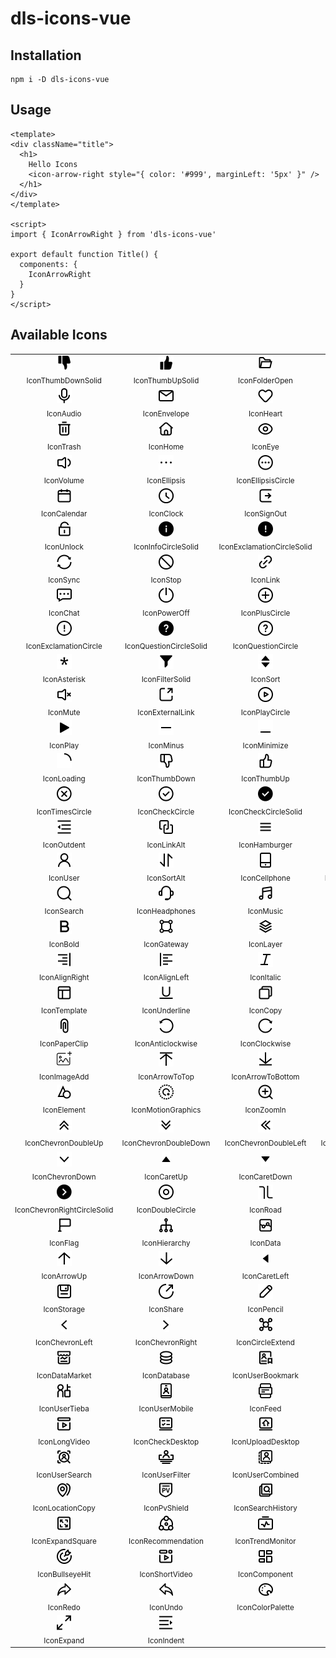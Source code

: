 # dls-icons-vue

## Installation

```shell
npm i -D dls-icons-vue
```

## Usage

```vue
<template>
<div className="title">
  <h1>
    Hello Icons
    <icon-arrow-right style="{ color: '#999', marginLeft: '5px' }" />
  </h1>
</div>
</template>

<script>
import { IconArrowRight } from 'dls-icons-vue'

export default function Title() {
  components: {
    IconArrowRight
  }
}
</script>
```

## Available Icons

<table><tbody><tr><td align="center"><img src="../../svg/thumb-down-solid.svg" height="24"/><br/><sub>IconThumbDownSolid</sub></td><td align="center"><img src="../../svg/thumb-up-solid.svg" height="24"/><br/><sub>IconThumbUpSolid</sub></td><td align="center"><img src="../../svg/folder-open.svg" height="24"/><br/><sub>IconFolderOpen</sub></td><td align="center"><img src="../../svg/folder.svg" height="24"/><br/><sub>IconFolder</sub></td><td align="center"><img src="../../svg/bullseye.svg" height="24"/><br/><sub>IconBullseye</sub></td></tr><tr><td align="center"><img src="../../svg/audio.svg" height="24"/><br/><sub>IconAudio</sub></td><td align="center"><img src="../../svg/envelope.svg" height="24"/><br/><sub>IconEnvelope</sub></td><td align="center"><img src="../../svg/heart.svg" height="24"/><br/><sub>IconHeart</sub></td><td align="center"><img src="../../svg/location.svg" height="24"/><br/><sub>IconLocation</sub></td><td align="center"><img src="../../svg/image.svg" height="24"/><br/><sub>IconImage</sub></td></tr><tr><td align="center"><img src="../../svg/trash.svg" height="24"/><br/><sub>IconTrash</sub></td><td align="center"><img src="../../svg/home.svg" height="24"/><br/><sub>IconHome</sub></td><td align="center"><img src="../../svg/eye.svg" height="24"/><br/><sub>IconEye</sub></td><td align="center"><img src="../../svg/lock.svg" height="24"/><br/><sub>IconLock</sub></td><td align="center"><img src="../../svg/file.svg" height="24"/><br/><sub>IconFile</sub></td></tr><tr><td align="center"><img src="../../svg/volume.svg" height="24"/><br/><sub>IconVolume</sub></td><td align="center"><img src="../../svg/ellipsis.svg" height="24"/><br/><sub>IconEllipsis</sub></td><td align="center"><img src="../../svg/ellipsis-circle.svg" height="24"/><br/><sub>IconEllipsisCircle</sub></td><td align="center"><img src="../../svg/desktop.svg" height="24"/><br/><sub>IconDesktop</sub></td><td align="center"><img src="../../svg/camera.svg" height="24"/><br/><sub>IconCamera</sub></td></tr><tr><td align="center"><img src="../../svg/calendar.svg" height="24"/><br/><sub>IconCalendar</sub></td><td align="center"><img src="../../svg/clock.svg" height="24"/><br/><sub>IconClock</sub></td><td align="center"><img src="../../svg/sign-out.svg" height="24"/><br/><sub>IconSignOut</sub></td><td align="center"><img src="../../svg/eye-slash.svg" height="24"/><br/><sub>IconEyeSlash</sub></td><td align="center"><img src="../../svg/menu.svg" height="24"/><br/><sub>IconMenu</sub></td></tr><tr><td align="center"><img src="../../svg/unlock.svg" height="24"/><br/><sub>IconUnlock</sub></td><td align="center"><img src="../../svg/info-circle-solid.svg" height="24"/><br/><sub>IconInfoCircleSolid</sub></td><td align="center"><img src="../../svg/exclamation-circle-solid.svg" height="24"/><br/><sub>IconExclamationCircleSolid</sub></td><td align="center"><img src="../../svg/info-circle.svg" height="24"/><br/><sub>IconInfoCircle</sub></td><td align="center"><img src="../../svg/settings.svg" height="24"/><br/><sub>IconSettings</sub></td></tr><tr><td align="center"><img src="../../svg/sync.svg" height="24"/><br/><sub>IconSync</sub></td><td align="center"><img src="../../svg/stop.svg" height="24"/><br/><sub>IconStop</sub></td><td align="center"><img src="../../svg/link.svg" height="24"/><br/><sub>IconLink</sub></td><td align="center"><img src="../../svg/scan.svg" height="24"/><br/><sub>IconScan</sub></td><td align="center"><img src="../../svg/heart-cancel.svg" height="24"/><br/><sub>IconHeartCancel</sub></td></tr><tr><td align="center"><img src="../../svg/chat.svg" height="24"/><br/><sub>IconChat</sub></td><td align="center"><img src="../../svg/power-off.svg" height="24"/><br/><sub>IconPowerOff</sub></td><td align="center"><img src="../../svg/plus-circle.svg" height="24"/><br/><sub>IconPlusCircle</sub></td><td align="center"><img src="../../svg/minus-circle.svg" height="24"/><br/><sub>IconMinusCircle</sub></td><td align="center"><img src="../../svg/cny-circle.svg" height="24"/><br/><sub>IconCnyCircle</sub></td></tr><tr><td align="center"><img src="../../svg/exclamation-circle.svg" height="24"/><br/><sub>IconExclamationCircle</sub></td><td align="center"><img src="../../svg/question-circle-solid.svg" height="24"/><br/><sub>IconQuestionCircleSolid</sub></td><td align="center"><img src="../../svg/question-circle.svg" height="24"/><br/><sub>IconQuestionCircle</sub></td><td align="center"><img src="../../svg/download.svg" height="24"/><br/><sub>IconDownload</sub></td><td align="center"><img src="../../svg/check.svg" height="24"/><br/><sub>IconCheck</sub></td></tr><tr><td align="center"><img src="../../svg/asterisk.svg" height="24"/><br/><sub>IconAsterisk</sub></td><td align="center"><img src="../../svg/filter-solid.svg" height="24"/><br/><sub>IconFilterSolid</sub></td><td align="center"><img src="../../svg/sort.svg" height="24"/><br/><sub>IconSort</sub></td><td align="center"><img src="../../svg/star.svg" height="24"/><br/><sub>IconStar</sub></td><td align="center"><img src="../../svg/star-solid.svg" height="24"/><br/><sub>IconStarSolid</sub></td></tr><tr><td align="center"><img src="../../svg/mute.svg" height="24"/><br/><sub>IconMute</sub></td><td align="center"><img src="../../svg/external-link.svg" height="24"/><br/><sub>IconExternalLink</sub></td><td align="center"><img src="../../svg/play-circle.svg" height="24"/><br/><sub>IconPlayCircle</sub></td><td align="center"><img src="../../svg/pause-circle.svg" height="24"/><br/><sub>IconPauseCircle</sub></td><td align="center"><img src="../../svg/pause.svg" height="24"/><br/><sub>IconPause</sub></td></tr><tr><td align="center"><img src="../../svg/play.svg" height="24"/><br/><sub>IconPlay</sub></td><td align="center"><img src="../../svg/minus.svg" height="24"/><br/><sub>IconMinus</sub></td><td align="center"><img src="../../svg/minimize.svg" height="24"/><br/><sub>IconMinimize</sub></td><td align="center"><img src="../../svg/plus.svg" height="24"/><br/><sub>IconPlus</sub></td><td align="center"><img src="../../svg/times.svg" height="24"/><br/><sub>IconTimes</sub></td></tr><tr><td align="center"><img src="../../svg/loading.svg" height="24"/><br/><sub>IconLoading</sub></td><td align="center"><img src="../../svg/thumb-down.svg" height="24"/><br/><sub>IconThumbDown</sub></td><td align="center"><img src="../../svg/thumb-up.svg" height="24"/><br/><sub>IconThumbUp</sub></td><td align="center"><img src="../../svg/tag.svg" height="24"/><br/><sub>IconTag</sub></td><td align="center"><img src="../../svg/times-circle-solid.svg" height="24"/><br/><sub>IconTimesCircleSolid</sub></td></tr><tr><td align="center"><img src="../../svg/times-circle.svg" height="24"/><br/><sub>IconTimesCircle</sub></td><td align="center"><img src="../../svg/check-circle.svg" height="24"/><br/><sub>IconCheckCircle</sub></td><td align="center"><img src="../../svg/check-circle-solid.svg" height="24"/><br/><sub>IconCheckCircleSolid</sub></td><td align="center"><img src="../../svg/user-circle.svg" height="24"/><br/><sub>IconUserCircle</sub></td><td align="center"><img src="../../svg/filter.svg" height="24"/><br/><sub>IconFilter</sub></td></tr><tr><td align="center"><img src="../../svg/outdent.svg" height="24"/><br/><sub>IconOutdent</sub></td><td align="center"><img src="../../svg/link-alt.svg" height="24"/><br/><sub>IconLinkAlt</sub></td><td align="center"><img src="../../svg/hamburger.svg" height="24"/><br/><sub>IconHamburger</sub></td><td align="center"><img src="../../svg/file-add.svg" height="24"/><br/><sub>IconFileAdd</sub></td><td align="center"><img src="../../svg/upload.svg" height="24"/><br/><sub>IconUpload</sub></td></tr><tr><td align="center"><img src="../../svg/user.svg" height="24"/><br/><sub>IconUser</sub></td><td align="center"><img src="../../svg/sort-alt.svg" height="24"/><br/><sub>IconSortAlt</sub></td><td align="center"><img src="../../svg/cellphone.svg" height="24"/><br/><sub>IconCellphone</sub></td><td align="center"><img src="../../svg/check-square-solid.svg" height="24"/><br/><sub>IconCheckSquareSolid</sub></td><td align="center"><img src="../../svg/check-square.svg" height="24"/><br/><sub>IconCheckSquare</sub></td></tr><tr><td align="center"><img src="../../svg/search.svg" height="24"/><br/><sub>IconSearch</sub></td><td align="center"><img src="../../svg/headphones.svg" height="24"/><br/><sub>IconHeadphones</sub></td><td align="center"><img src="../../svg/music.svg" height="24"/><br/><sub>IconMusic</sub></td><td align="center"><img src="../../svg/crop.svg" height="24"/><br/><sub>IconCrop</sub></td><td align="center"><img src="../../svg/edit.svg" height="24"/><br/><sub>IconEdit</sub></td></tr><tr><td align="center"><img src="../../svg/bold.svg" height="24"/><br/><sub>IconBold</sub></td><td align="center"><img src="../../svg/gateway.svg" height="24"/><br/><sub>IconGateway</sub></td><td align="center"><img src="../../svg/layer.svg" height="24"/><br/><sub>IconLayer</sub></td><td align="center"><img src="../../svg/text-square.svg" height="24"/><br/><sub>IconTextSquare</sub></td><td align="center"><img src="../../svg/align-center.svg" height="24"/><br/><sub>IconAlignCenter</sub></td></tr><tr><td align="center"><img src="../../svg/align-right.svg" height="24"/><br/><sub>IconAlignRight</sub></td><td align="center"><img src="../../svg/align-left.svg" height="24"/><br/><sub>IconAlignLeft</sub></td><td align="center"><img src="../../svg/italic.svg" height="24"/><br/><sub>IconItalic</sub></td><td align="center"><img src="../../svg/strikethrough.svg" height="24"/><br/><sub>IconStrikethrough</sub></td><td align="center"><img src="../../svg/intelligence.svg" height="24"/><br/><sub>IconIntelligence</sub></td></tr><tr><td align="center"><img src="../../svg/template.svg" height="24"/><br/><sub>IconTemplate</sub></td><td align="center"><img src="../../svg/underline.svg" height="24"/><br/><sub>IconUnderline</sub></td><td align="center"><img src="../../svg/copy.svg" height="24"/><br/><sub>IconCopy</sub></td><td align="center"><img src="../../svg/cut.svg" height="24"/><br/><sub>IconCut</sub></td><td align="center"><img src="../../svg/video.svg" height="24"/><br/><sub>IconVideo</sub></td></tr><tr><td align="center"><img src="../../svg/paper-clip.svg" height="24"/><br/><sub>IconPaperClip</sub></td><td align="center"><img src="../../svg/anticlockwise.svg" height="24"/><br/><sub>IconAnticlockwise</sub></td><td align="center"><img src="../../svg/clockwise.svg" height="24"/><br/><sub>IconClockwise</sub></td><td align="center"><img src="../../svg/file-edit.svg" height="24"/><br/><sub>IconFileEdit</sub></td><td align="center"><img src="../../svg/video-add.svg" height="24"/><br/><sub>IconVideoAdd</sub></td></tr><tr><td align="center"><img src="../../svg/image-add.svg" height="24"/><br/><sub>IconImageAdd</sub></td><td align="center"><img src="../../svg/arrow-to-top.svg" height="24"/><br/><sub>IconArrowToTop</sub></td><td align="center"><img src="../../svg/arrow-to-bottom.svg" height="24"/><br/><sub>IconArrowToBottom</sub></td><td align="center"><img src="../../svg/zoom-out.svg" height="24"/><br/><sub>IconZoomOut</sub></td><td align="center"><img src="../../svg/background.svg" height="24"/><br/><sub>IconBackground</sub></td></tr><tr><td align="center"><img src="../../svg/element.svg" height="24"/><br/><sub>IconElement</sub></td><td align="center"><img src="../../svg/motion-graphics.svg" height="24"/><br/><sub>IconMotionGraphics</sub></td><td align="center"><img src="../../svg/zoom-in.svg" height="24"/><br/><sub>IconZoomIn</sub></td><td align="center"><img src="../../svg/arrow-right.svg" height="24"/><br/><sub>IconArrowRight</sub></td><td align="center"><img src="../../svg/arrow-left.svg" height="24"/><br/><sub>IconArrowLeft</sub></td></tr><tr><td align="center"><img src="../../svg/chevron-double-up.svg" height="24"/><br/><sub>IconChevronDoubleUp</sub></td><td align="center"><img src="../../svg/chevron-double-down.svg" height="24"/><br/><sub>IconChevronDoubleDown</sub></td><td align="center"><img src="../../svg/chevron-double-left.svg" height="24"/><br/><sub>IconChevronDoubleLeft</sub></td><td align="center"><img src="../../svg/chevron-double-right.svg" height="24"/><br/><sub>IconChevronDoubleRight</sub></td><td align="center"><img src="../../svg/chevron-up.svg" height="24"/><br/><sub>IconChevronUp</sub></td></tr><tr><td align="center"><img src="../../svg/chevron-down.svg" height="24"/><br/><sub>IconChevronDown</sub></td><td align="center"><img src="../../svg/caret-up.svg" height="24"/><br/><sub>IconCaretUp</sub></td><td align="center"><img src="../../svg/caret-down.svg" height="24"/><br/><sub>IconCaretDown</sub></td><td align="center"><img src="../../svg/caret-right.svg" height="24"/><br/><sub>IconCaretRight</sub></td><td align="center"><img src="../../svg/chevron-right-circle.svg" height="24"/><br/><sub>IconChevronRightCircle</sub></td></tr><tr><td align="center"><img src="../../svg/chevron-right-circle-solid.svg" height="24"/><br/><sub>IconChevronRightCircleSolid</sub></td><td align="center"><img src="../../svg/double-circle.svg" height="24"/><br/><sub>IconDoubleCircle</sub></td><td align="center"><img src="../../svg/road.svg" height="24"/><br/><sub>IconRoad</sub></td><td align="center"><img src="../../svg/market.svg" height="24"/><br/><sub>IconMarket</sub></td><td align="center"><img src="../../svg/abstract.svg" height="24"/><br/><sub>IconAbstract</sub></td></tr><tr><td align="center"><img src="../../svg/flag.svg" height="24"/><br/><sub>IconFlag</sub></td><td align="center"><img src="../../svg/hierarchy.svg" height="24"/><br/><sub>IconHierarchy</sub></td><td align="center"><img src="../../svg/data.svg" height="24"/><br/><sub>IconData</sub></td><td align="center"><img src="../../svg/line-chart.svg" height="24"/><br/><sub>IconLineChart</sub></td><td align="center"><img src="../../svg/bar-chart.svg" height="24"/><br/><sub>IconBarChart</sub></td></tr><tr><td align="center"><img src="../../svg/arrow-up.svg" height="24"/><br/><sub>IconArrowUp</sub></td><td align="center"><img src="../../svg/arrow-down.svg" height="24"/><br/><sub>IconArrowDown</sub></td><td align="center"><img src="../../svg/caret-left.svg" height="24"/><br/><sub>IconCaretLeft</sub></td><td align="center"><img src="../../svg/heart-solid.svg" height="24"/><br/><sub>IconHeartSolid</sub></td><td align="center"><img src="../../svg/plus-square-circle.svg" height="24"/><br/><sub>IconPlusSquareCircle</sub></td></tr><tr><td align="center"><img src="../../svg/storage.svg" height="24"/><br/><sub>IconStorage</sub></td><td align="center"><img src="../../svg/share.svg" height="24"/><br/><sub>IconShare</sub></td><td align="center"><img src="../../svg/pencil.svg" height="24"/><br/><sub>IconPencil</sub></td><td align="center"><img src="../../svg/sort-desc.svg" height="24"/><br/><sub>IconSortDesc</sub></td><td align="center"><img src="../../svg/sort-asc.svg" height="24"/><br/><sub>IconSortAsc</sub></td></tr><tr><td align="center"><img src="../../svg/chevron-left.svg" height="24"/><br/><sub>IconChevronLeft</sub></td><td align="center"><img src="../../svg/chevron-right.svg" height="24"/><br/><sub>IconChevronRight</sub></td><td align="center"><img src="../../svg/circle-extend.svg" height="24"/><br/><sub>IconCircleExtend</sub></td><td align="center"><img src="../../svg/book.svg" height="24"/><br/><sub>IconBook</sub></td><td align="center"><img src="../../svg/user-sync.svg" height="24"/><br/><sub>IconUserSync</sub></td></tr><tr><td align="center"><img src="../../svg/data-market.svg" height="24"/><br/><sub>IconDataMarket</sub></td><td align="center"><img src="../../svg/database.svg" height="24"/><br/><sub>IconDatabase</sub></td><td align="center"><img src="../../svg/user-bookmark.svg" height="24"/><br/><sub>IconUserBookmark</sub></td><td align="center"><img src="../../svg/bar-chart-alt.svg" height="24"/><br/><sub>IconBarChartAlt</sub></td><td align="center"><img src="../../svg/square-rotation.svg" height="24"/><br/><sub>IconSquareRotation</sub></td></tr><tr><td align="center"><img src="../../svg/user-tieba.svg" height="24"/><br/><sub>IconUserTieba</sub></td><td align="center"><img src="../../svg/user-mobile.svg" height="24"/><br/><sub>IconUserMobile</sub></td><td align="center"><img src="../../svg/feed.svg" height="24"/><br/><sub>IconFeed</sub></td><td align="center"><img src="../../svg/compass.svg" height="24"/><br/><sub>IconCompass</sub></td><td align="center"><img src="../../svg/mobile-app.svg" height="24"/><br/><sub>IconMobileApp</sub></td></tr><tr><td align="center"><img src="../../svg/long-video.svg" height="24"/><br/><sub>IconLongVideo</sub></td><td align="center"><img src="../../svg/check-desktop.svg" height="24"/><br/><sub>IconCheckDesktop</sub></td><td align="center"><img src="../../svg/upload-desktop.svg" height="24"/><br/><sub>IconUploadDesktop</sub></td><td align="center"><img src="../../svg/user-label.svg" height="24"/><br/><sub>IconUserLabel</sub></td><td align="center"><img src="../../svg/search-desktop.svg" height="24"/><br/><sub>IconSearchDesktop</sub></td></tr><tr><td align="center"><img src="../../svg/user-search.svg" height="24"/><br/><sub>IconUserSearch</sub></td><td align="center"><img src="../../svg/user-filter.svg" height="24"/><br/><sub>IconUserFilter</sub></td><td align="center"><img src="../../svg/user-combined.svg" height="24"/><br/><sub>IconUserCombined</sub></td><td align="center"><img src="../../svg/user-intersection.svg" height="24"/><br/><sub>IconUserIntersection</sub></td><td align="center"><img src="../../svg/outstanding.svg" height="24"/><br/><sub>IconOutstanding</sub></td></tr><tr><td align="center"><img src="../../svg/location-copy.svg" height="24"/><br/><sub>IconLocationCopy</sub></td><td align="center"><img src="../../svg/pv-shield.svg" height="24"/><br/><sub>IconPvShield</sub></td><td align="center"><img src="../../svg/search-history.svg" height="24"/><br/><sub>IconSearchHistory</sub></td><td align="center"><img src="../../svg/trend-desktop.svg" height="24"/><br/><sub>IconTrendDesktop</sub></td><td align="center"><img src="../../svg/books-bookmark.svg" height="24"/><br/><sub>IconBooksBookmark</sub></td></tr><tr><td align="center"><img src="../../svg/expand-square.svg" height="24"/><br/><sub>IconExpandSquare</sub></td><td align="center"><img src="../../svg/recommendation.svg" height="24"/><br/><sub>IconRecommendation</sub></td><td align="center"><img src="../../svg/trend-monitor.svg" height="24"/><br/><sub>IconTrendMonitor</sub></td><td align="center"><img src="../../svg/eye-bright.svg" height="24"/><br/><sub>IconEyeBright</sub></td><td align="center"><img src="../../svg/whirlpool.svg" height="24"/><br/><sub>IconWhirlpool</sub></td></tr><tr><td align="center"><img src="../../svg/bullseye-hit.svg" height="24"/><br/><sub>IconBullseyeHit</sub></td><td align="center"><img src="../../svg/short-video.svg" height="24"/><br/><sub>IconShortVideo</sub></td><td align="center"><img src="../../svg/component.svg" height="24"/><br/><sub>IconComponent</sub></td><td align="center"><img src="../../svg/puzzle-piece.svg" height="24"/><br/><sub>IconPuzzlePiece</sub></td><td align="center"><img src="../../svg/attribute.svg" height="24"/><br/><sub>IconAttribute</sub></td></tr><tr><td align="center"><img src="../../svg/redo.svg" height="24"/><br/><sub>IconRedo</sub></td><td align="center"><img src="../../svg/undo.svg" height="24"/><br/><sub>IconUndo</sub></td><td align="center"><img src="../../svg/color-palette.svg" height="24"/><br/><sub>IconColorPalette</sub></td><td align="center"><img src="../../svg/one-to-one.svg" height="24"/><br/><sub>IconOneToOne</sub></td><td align="center"><img src="../../svg/shrink.svg" height="24"/><br/><sub>IconShrink</sub></td></tr><tr><td align="center"><img src="../../svg/expand.svg" height="24"/><br/><sub>IconExpand</sub></td><td align="center"><img src="../../svg/indent.svg" height="24"/><br/><sub>IconIndent</sub></td><td align="center"></td><td align="center"></td><td align="center"></td></tr></tbody></table>

